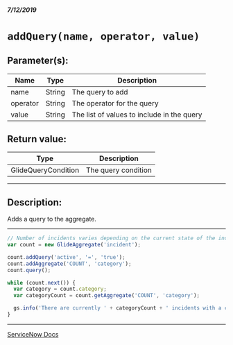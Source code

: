 ##### 7/12/2019
# `addQuery(name, operator, value)`

## Parameter(s):
| Name | Type | Description |
|---|---|---|
| name | String | The query to add |
| operator | String | The operator for the query |
| value | String | The list of values to include in the query |

## Return value:
| Type | Description |
|---|---|
| GlideQueryCondition | The query condition |

---

## Description:
Adds a query to the aggregate.

---

```js
// Number of incidents varies depending on the current state of the incident table
var count = new GlideAggregate('incident');

count.addQuery('active', '=', 'true');
count.addAggregate('COUNT', 'category');
count.query();

while (count.next()) {
  var category = count.category;
  var categoryCount = count.getAggregate('COUNT', 'category');

  gs.info('There are currently ' + categoryCount + ' incidents with a category of ' + category);
}
```

---

[ServiceNow Docs](https://developer.servicenow.com/app.do#!/api_doc?v=madrid&id=r_ScopedGlideAggregateAddQuery_String_String_String)